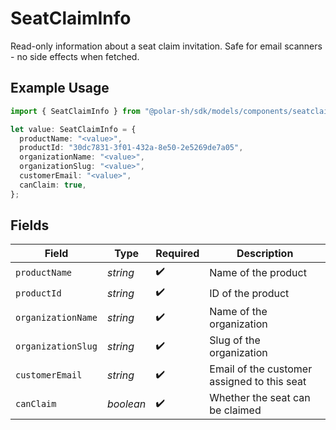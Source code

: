 # SeatClaimInfo

Read-only information about a seat claim invitation.
Safe for email scanners - no side effects when fetched.

## Example Usage

```typescript
import { SeatClaimInfo } from "@polar-sh/sdk/models/components/seatclaiminfo.js";

let value: SeatClaimInfo = {
  productName: "<value>",
  productId: "30dc7831-3f01-432a-8e50-2e5269de7a05",
  organizationName: "<value>",
  organizationSlug: "<value>",
  customerEmail: "<value>",
  canClaim: true,
};
```

## Fields

| Field                                       | Type                                        | Required                                    | Description                                 |
| ------------------------------------------- | ------------------------------------------- | ------------------------------------------- | ------------------------------------------- |
| `productName`                               | *string*                                    | :heavy_check_mark:                          | Name of the product                         |
| `productId`                                 | *string*                                    | :heavy_check_mark:                          | ID of the product                           |
| `organizationName`                          | *string*                                    | :heavy_check_mark:                          | Name of the organization                    |
| `organizationSlug`                          | *string*                                    | :heavy_check_mark:                          | Slug of the organization                    |
| `customerEmail`                             | *string*                                    | :heavy_check_mark:                          | Email of the customer assigned to this seat |
| `canClaim`                                  | *boolean*                                   | :heavy_check_mark:                          | Whether the seat can be claimed             |